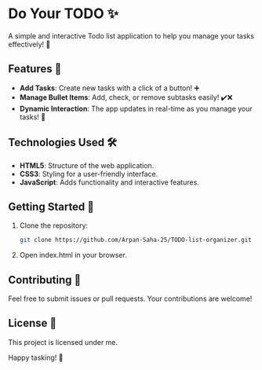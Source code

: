 # Do Your TODO ✨

A simple and interactive Todo list application to help you manage your tasks effectively! 📝

## Features 🚀
- **Add Tasks**: Create new tasks with a click of a button! ➕
- **Manage Bullet Items**: Add, check, or remove subtasks easily! ✔️❌
- **Dynamic Interaction**: The app updates in real-time as you manage your tasks! 🔄

## Technologies Used 🛠️
- **HTML5**: Structure of the web application.
- **CSS3**: Styling for a user-friendly interface.
- **JavaScript**: Adds functionality and interactive features.

## Getting Started 🏁
1. Clone the repository:
   ```bash
   git clone https://github.com/Arpan-Saha-25/TODO-list-organizer.git
   ```
2. Open index.html in your browser.

## Contributing 🤝
Feel free to submit issues or pull requests. Your contributions are welcome!

## License 📄
This project is licensed under me.

Happy tasking! 🎉
